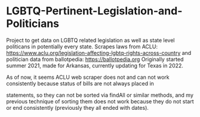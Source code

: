 # LGBTQ-Pertinent-Legislation-and-Politicians

Project to get data on LGBTQ related legislation as well as state level politicans in potentially every state.
Scrapes laws from ACLU: https://www.aclu.org/legislation-affecting-lgbtq-rights-across-country and politician data from ballotpedia: https://ballotpedia.org
Originally started summer 2021, made for Arkansas, currently updating for Texas in 2022.

As of now, it seems ACLU web scraper does not and can not work consistently because status of bills are not always placed in <p> statements, so they can not be sorted via findAll or similar methods, and my previous technique of sorting them does not work because they do not start or end consistently (previously they all ended with dates).  
